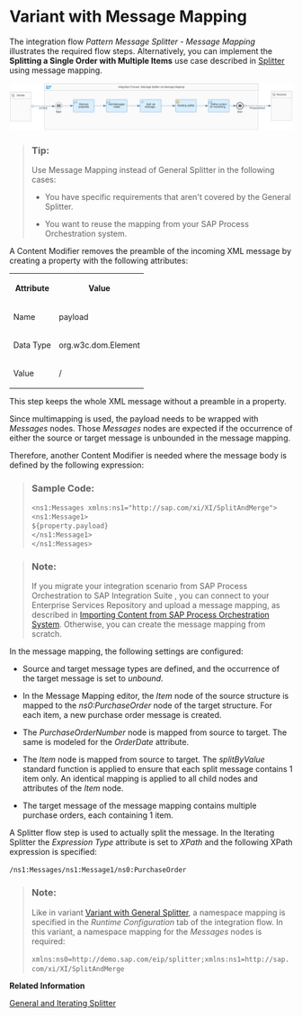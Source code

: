 <!-- loiof6bb2b7d6860418bbe4c0c40e5cacecd -->

# Variant with Message Mapping

The integration flow *Pattern Message Splitter - Message Mapping* illustrates the required flow steps. Alternatively, you can implement the **Splitting a Single Order with Multiple Items** use case described in [Splitter](splitter-4b475ea.md) using message mapping.

![](images/Splitter_Message_Mapping_9af27cd.png)

> ### Tip:  
> Use Message Mapping instead of General Splitter in the following cases:
> 
> -   You have specific requirements that aren't covered by the General Splitter.
> 
> -   You want to reuse the mapping from your SAP Process Orchestration system.

A Content Modifier removes the preamble of the incoming XML message by creating a property with the following attributes:


<table>
<tr>
<th valign="top">

Attribute



</th>
<th valign="top">

Value



</th>
</tr>
<tr>
<td valign="top">

Name



</td>
<td valign="top">

payload



</td>
</tr>
<tr>
<td valign="top">

Data Type



</td>
<td valign="top">

org.w3c.dom.Element



</td>
</tr>
<tr>
<td valign="top">

Value



</td>
<td valign="top">

/



</td>
</tr>
</table>

This step keeps the whole XML message without a preamble in a property.

Since multimapping is used, the payload needs to be wrapped with *Messages* nodes. Those *Messages* nodes are expected if the occurrence of either the source or target message is unbounded in the message mapping.

Therefore, another Content Modifier is needed where the message body is defined by the following expression:

> ### Sample Code:  
> ```
> <ns1:Messages xmlns:ns1="http://sap.com/xi/XI/SplitAndMerge">
> <ns1:Message1>
> ${property.payload}
> </ns1:Message1>
> </ns1:Messages>
> ```

> ### Note:  
> If you migrate your integration scenario from SAP Process Orchestration to SAP Integration Suite , you can connect to your Enterprise Services Repository and upload a message mapping, as described in [Importing Content from SAP Process Orchestration System](IntegrationSettings/importing-content-from-sap-process-orchestration-system-53db5fb.md). Otherwise, you can create the message mapping from scratch.

In the message mapping, the following settings are configured:

-   Source and target message types are defined, and the occurrence of the target message is set to *unbound*.

-   In the Message Mapping editor, the *Item* node of the source structure is mapped to the *ns0:PurchaseOrder* node of the target structure. For each item, a new purchase order message is created.

-   The *PurchaseOrderNumber* node is mapped from source to target. The same is modeled for the *OrderDate* attribute.

-   The *Item* node is mapped from source to target. The *splitByValue* standard function is applied to ensure that each split message contains 1 item only. An identical mapping is applied to all child nodes and attributes of the *Item* node.

-   The target message of the message mapping contains multiple purchase orders, each containing 1 item.


A Splitter flow step is used to actually split the message. In the Iterating Splitter the *Expression Type* attribute is set to *XPath* and the following XPath expression is specified:

`/ns1:Messages/ns1:Message1/ns0:PurchaseOrder`

> ### Note:  
> Like in variant [Variant with General Splitter](variant-with-general-splitter-cba1ecb.md), a namespace mapping is specified in the *Runtime Configuration* tab of the integration flow. In this variant, a namespace mapping for the *Messages* nodes is required:
> 
> `xmlns:ns0=http://demo.sap.com/eip/splitter;xmlns:ns1=http://sap.com/xi/XI/SplitAndMerge`

**Related Information**  


[General and Iterating Splitter](general-and-iterating-splitter-b49d088.md "The two splitter types General Splitter and Iterative Splitter behave differently in their handling of the enveloping elements of the input message.")


